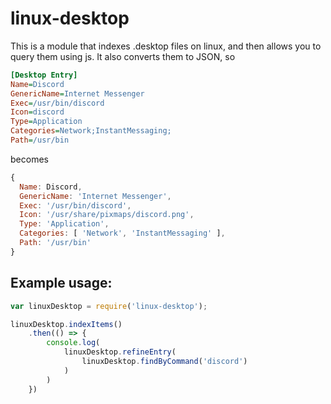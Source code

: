 # linux-desktop

This is a module that indexes .desktop files on linux, and then allows you to query them using js. It also converts them to JSON, so

```ini
[Desktop Entry]
Name=Discord
GenericName=Internet Messenger
Exec=/usr/bin/discord
Icon=discord
Type=Application
Categories=Network;InstantMessaging;
Path=/usr/bin
```

becomes

```js
{
  Name: Discord,
  GenericName: 'Internet Messenger',
  Exec: '/usr/bin/discord',
  Icon: '/usr/share/pixmaps/discord.png',
  Type: 'Application',
  Categories: [ 'Network', 'InstantMessaging' ],
  Path: '/usr/bin'
}
```



## Example usage:

```js
var linuxDesktop = require('linux-desktop');

linuxDesktop.indexItems()
	.then(() => {
        console.log(
			linuxDesktop.refineEntry(
				linuxDesktop.findByCommand('discord')
			)
		)
	})

```
